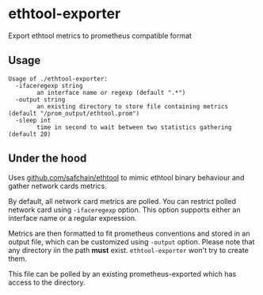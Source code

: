 # ethtool-exporter

Export ethtool metrics to prometheus compatible format

## Usage

```./ethtool-exporter --help
Usage of ./ethtool-exporter:
  -ifaceregexp string
    	an interface name or regexp (default ".*")
  -output string
    	an existing directory to store file containing metrics (default "/prom_output/ethtool.prom")
  -sleep int
    	time in second to wait between two statistics gathering (default 20)
```

## Under the hood

Uses [github.com/safchain/ethtool](https://github.com/safchain/ethtool) to mimic ethtool binary
behaviour and gather network cards metrics.

By default, all network card metrics are polled. You can restrict polled network card using `-ifaceregexp`
option. This option supports either an interface name or a regular expression.

Metrics are then formatted to fit prometheus conventions and stored in an output file, which can be customized
using `-output` option. Please note that any directory iin the path **must** exist.
`ethtool-exporter` won't try to create them.

This file can be polled by an existing prometheus-exported which has access to the directory.
